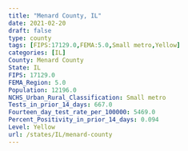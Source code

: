 ```yaml
---
title: "Menard County, IL"
date: 2021-02-20
draft: false
type: county
tags: [FIPS:17129.0,FEMA:5.0,Small metro,Yellow]
categories: [IL]
County: Menard County
State: IL
FIPS: 17129.0
FEMA_Region: 5.0
Population: 12196.0
NCHS_Urban_Rural_Classification: Small metro
Tests_in_prior_14_days: 667.0
Fourteen_day_test_rate_per_100000: 5469.0
Percent_Positivity_in_prior_14_days: 0.094
Level: Yellow
url: /states/IL/menard-county
---
```



